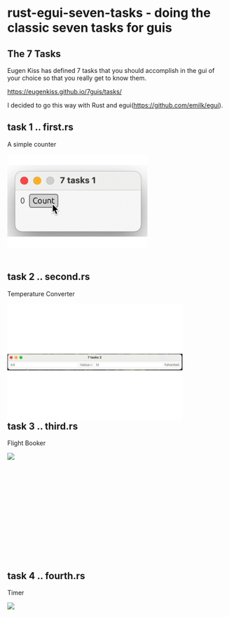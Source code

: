 # rust-egui-seven-tasks - doing the classic seven tasks for guis

## The 7 Tasks

Eugen Kiss has defined 7 tasks that you should accomplish in the gui of your choice so that you really get to know them.

https://eugenkiss.github.io/7guis/tasks/

I decided to go this way with Rust and egui(https://github.com/emilk/egui).

## task 1 .. first.rs

A simple counter

<img src="img/task1.gif" width="320" align="left"><br><br><br><br><br><br><br><br><br><br><br><br><br><br>

## task 2 .. second.rs

Temperature Converter

<img src="img/task2.gif" width="400" align="left"><br><br><br><br><br><br><br><br><br><br><br><br><br><br>

## task 3 .. third.rs

Flight Booker

<img src="img/task3.gif" width="400" align="left"><br><br><br><br><br><br><br><br><br><br><br><br><br><br>

## task 4 .. fourth.rs

Timer

<img src="img/task4.gif" width="400" align="left"><br><br><br><br><br><br><br><br><br><br><br><br><br><br>


```Rust

```
